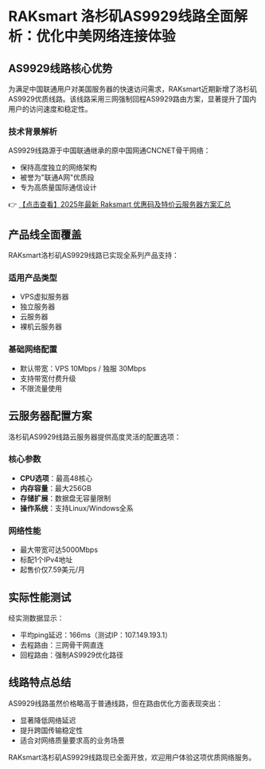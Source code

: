 # RAKsmart 洛杉矶AS9929线路全面解析：优化中美网络连接体验

## AS9929线路核心优势
为满足中国联通用户对美国服务器的快速访问需求，RAKsmart近期新增了洛杉矶AS9929优质线路。该线路采用三网强制回程AS9929路由方案，显著提升了国内用户的访问速度和稳定性。

### 技术背景解析
AS9929线路源于中国联通继承的原中国网通CNC­NET骨干网络：
- 保持高度独立的网络架构
- 被誉为"联通A网"优质段
- 专为高质量国际通信设计

👉 [【点击查看】2025年最新 Raksmart 优惠码及特价云服务器方案汇总](https://bit.ly/raksmart)

## 产品线全面覆盖
RAKsmart洛杉矶AS9929线路已实现全系列产品支持：

### 适用产品类型
- VPS虚拟服务器
- 独立服务器
- 云服务器
- 裸机云服务器

### 基础网络配置
- 默认带宽：VPS 10Mbps / 独服 30Mbps
- 支持带宽付费升级
- 不限流量使用

## 云服务器配置方案
洛杉矶AS9929线路云服务器提供高度灵活的配置选项：

### 核心参数
- **CPU选项**：最高48核心
- **内存容量**：最大256GB
- **存储扩展**：数据盘无容量限制
- **操作系统**：支持Linux/Windows全系

### 网络性能
- 最大带宽可达5000Mbps
- 标配1个IPv4地址
- 起售价仅7.59美元/月

## 实际性能测试
经实测数据显示：
- 平均ping延迟：166ms（测试IP：107.149.193.1）
- 去程路由：三网骨干网直连
- 回程路由：强制AS9929优化路径

## 线路特点总结
AS9929线路虽然价格略高于普通线路，但在路由优化方面表现突出：
- 显著降低网络延迟
- 提升跨国传输稳定性
- 适合对网络质量要求高的业务场景

RAKsmart洛杉矶AS9929线路现已全面开放，欢迎用户体验这项优质网络服务。